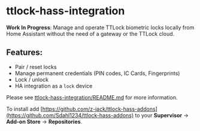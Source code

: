 # ttlock-hass-integration

**Work In Progress**: Manage and operate TTLock biometric locks locally from Home Assistant without the need of a gateway or the TTLock cloud.

## Features:
- Pair / reset locks  
- Manage permanent credentials (PIN codes, IC Cards, Fingerprints)  
- Lock / unlock  
- HA integration as a `lock` device

Please see [ttlock-hass-integration/README.md](./ttlock-hass-integration/README.md) for more information.  

To install add [https://github.com/z-jack/ttlock-hass-addons](https://github.com/Sdahl1234/ttlock-hass-addons) to your **Supervisor** -> **Add-on Store** -> **Repositories**.  

